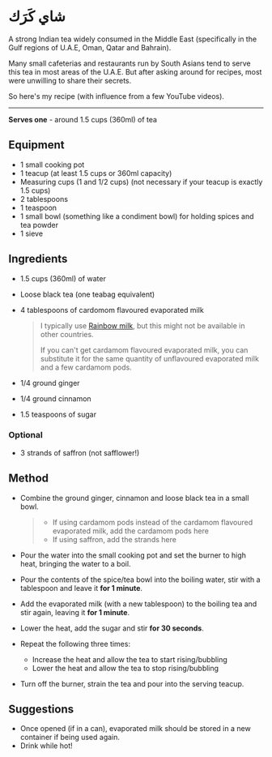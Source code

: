 # شاي كَرَك

A strong Indian tea widely consumed in the Middle East (specifically in the Gulf regions of U.A.E, Oman, Qatar and Bahrain).

Many small cafeterias and restaurants run by South Asians tend to serve this tea in most areas of the U.A.E. But after asking around for recipes, most were unwilling to share their secrets.

So here's my recipe (with influence from a few YouTube videos).

---

**Serves one** - around 1.5 cups (360ml) of tea

## Equipment

- 1 small cooking pot
- 1 teacup (at least 1.5 cups or 360ml capacity)
- Measuring cups (1 and 1/2 cups) (not necessary if your teacup is exactly 1.5 cups)
- 2 tablespoons
- 1 teaspoon
- 1 small bowl (something like a condiment bowl) for holding spices and tea powder
- 1 sieve

## Ingredients

- 1.5 cups (360ml) of water

- Loose black tea (one teabag equivalent)

- 4 tablespoons of cardomom flavoured evaporated milk

  > I typically use [Rainbow milk](https://www.google.com/search?q=rainbow+evaporated+cardamom+milk), but this might not be available in other countries.
  >
  > If you can't get cardamom flavoured evaporated milk, you can substitute it for the same quantity of unflavoured evaporated milk and a few cardamom pods.

- 1/4 ground ginger
- 1/4 ground cinnamon
- 1.5 teaspoons of sugar

### Optional

- 3 strands of saffron (not safflower!)

## Method

- Combine the ground ginger, cinnamon and loose black tea in a small bowl.

  > - If using cardamom pods instead of the cardamom flavoured evaporated milk, add the cardamom pods here
  > - If using saffron, add the strands here

- Pour the water into the small cooking pot and set the burner to high heat, bringing the water to a boil.

- Pour the contents of the spice/tea bowl into the boiling water, stir with a tablespoon and leave it **for 1 minute**.

- Add the evaporated milk (with a new tablespoon) to the boiling tea and stir again, leaving it **for 1 minute**.

- Lower the heat, add the sugar and stir **for 30 seconds**.

- Repeat the following three times:

  - Increase the heat and allow the tea to start rising/bubbling
  - Lower the heat and allow the tea to stop rising/bubbling

- Turn off the burner, strain the tea and pour into the serving teacup.

## Suggestions

- Once opened (if in a can), evaporated milk should be stored in a new container if being used again.
- Drink while hot!